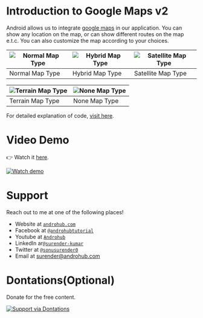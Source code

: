 # Introduction to Google Maps v2
Android allows us to integrate [google maps](https://developers.google.com/android/reference/com/google/android/gms/maps/GoogleMap.html) in our application. You can show any location on the map, or can show different routes on the map e.t.c. You can also customize the map according to your choices.

![Normal Map Type](https://i2.wp.com/www.androhub.com/wp-content/uploads/2016/08/normal_map.jpg?resize=606%2C1024) | ![Hybrid Map Type](https://i1.wp.com/www.androhub.com/wp-content/uploads/2016/08/hybrid_map.jpg?resize=606%2C1024) | ![Satellite Map Type](https://i2.wp.com/www.androhub.com/wp-content/uploads/2016/08/satellite_map.jpg?resize=606%2C1024)
---|---|---
Normal Map Type | Hybrid Map Type | Satellite Map Type

![Terrain Map Type](https://i0.wp.com/www.androhub.com/wp-content/uploads/2016/08/terrain_map.jpg?resize=606%2C1024) | ![None Map Type](https://i1.wp.com/www.androhub.com/wp-content/uploads/2016/08/none_map.jpg?resize=606%2C1024)
---|---
Terrain Map Type | None Map Type

For detailed explanation of code, [visit here](http://www.androhub.com/introduction-to-android-google-maps-v2/).

# Video Demo
👉 Watch it <a href="https://youtu.be/9qWHzj8k-Uo">here</a>.
<br>

[![Watch demo](http://i3.ytimg.com/vi/9qWHzj8k-Uo/hqdefault.jpg)](https://youtu.be/9qWHzj8k-Uo)

# Support
Reach out to me at one of the following places!

- Website at <a href="http://www.androhub.com/" target="_blank">`androhub.com`</a>
- Facebook at <a href="https://www.facebook.com/androhubtutorial/" target="_blank">`@androhubtutorial`</a>
- Youtube at <a href="https://www.youtube.com/channel/UCHJh3E9mtRzbM3WVVl9glJg" target="_blank">`Androhub`</a>
- LinkedIn ar<a href="https://www.linkedin.com/in/surender-kumar-681472a8?originalSubdomain=in" target="_blank">`@surender-kumar`</a>
- Twitter at <a href="https://twitter.com/sonusurender0/" target="_blank">`@sonusurender0`</a>
- Email at surender@androhub.com

# Dontations(Optional)
Donate for the free content.
<br>

[![Support via Dontations](https://www.paypalobjects.com/en_GB/i/btn/btn_donateCC_LG.gif)](https://www.paypal.com/cgi-bin/webscr?cmd=_donations&business=sonu.surendra0%40gmail.com&currency_code=USD&source=url)

